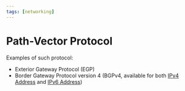 ```yaml
---
tags: [networking]
---
```


# Path-Vector Protocol

Examples of such protocol:
- Exterior Gateway Protocol (EGP)
- Border Gateway Protocol version 4 (BGPv4, available for both
  [IPv4 Address](202206151453.md) and [IPv6 Address](202206281129.md))
